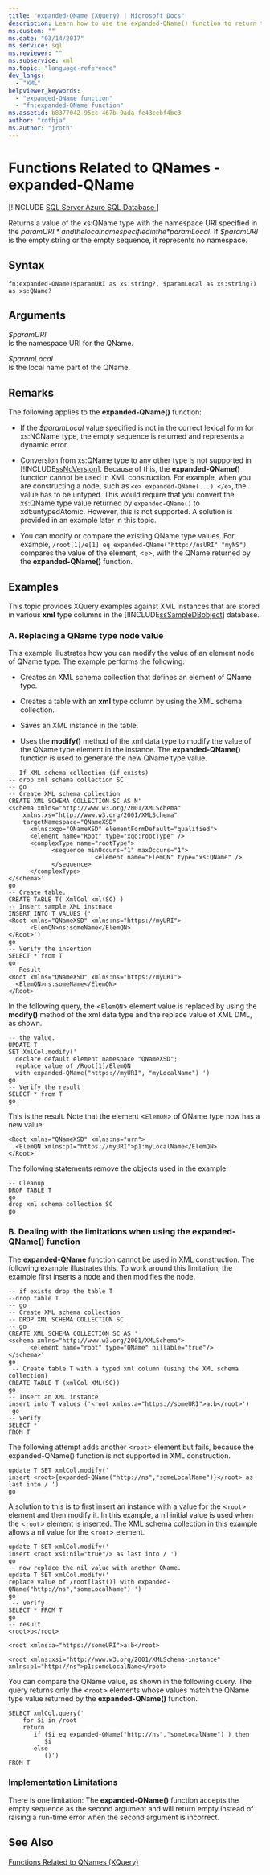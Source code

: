 ```yaml
---
title: "expanded-QName (XQuery) | Microsoft Docs"
description: Learn how to use the expanded-QName() function to return the namespace URI and local name part of a QName.
ms.custom: ""
ms.date: "03/14/2017"
ms.service: sql
ms.reviewer: ""
ms.subservice: xml
ms.topic: "language-reference"
dev_langs: 
  - "XML"
helpviewer_keywords: 
  - "expanded-QName function"
  - "fn:expanded-QName function"
ms.assetid: b8377042-95cc-467b-9ada-fe43cebf4bc3
author: "rothja"
ms.author: "jroth"
---
```

# Functions Related to QNames - expanded-QName
[!INCLUDE [SQL Server Azure SQL Database ](../includes/applies-to-version/sqlserver.md)]

  Returns a value of the xs:QName type with the namespace URI specified in the *$paramURI* and the local name specified in the *$paramLocal*. If *$paramURI* is the empty string or the empty sequence, it represents no namespace.  
  
## Syntax  
  
```  
fn:expanded-QName($paramURI as xs:string?, $paramLocal as xs:string?) as xs:QName?  
```  
  
## Arguments  
 *$paramURI*  
 Is the namespace URI for the QName.  
  
 *$paramLocal*  
 Is the local name part of the QName.  
  
## Remarks  
 The following applies to the **expanded-QName()** function:  
  
-   If the *$paramLocal* value specified is not in the correct lexical form for xs:NCName type, the empty sequence is returned and represents a dynamic error.  
  
-   Conversion from xs:QName type to any other type is not supported in [!INCLUDE[ssNoVersion](../includes/ssnoversion-md.md)]. Because of this, the **expanded-QName()** function cannot be used in XML construction. For example, when you are constructing a node, such as `<e> expanded-QName(...) </e>`, the value has to be untyped. This would require that you convert the xs:QName type value returned by `expanded-QName()` to xdt:untypedAtomic. However, this is not supported. A solution is provided in an example later in this topic.  
  
-   You can modify or compare the existing QName type values. For example, `/root[1]/e[1] eq expanded-QName("http://nsURI" "myNS")` compares the value of the element, <`e`>, with the QName returned by the **expanded-QName()** function.  
  
## Examples  
 This topic provides XQuery examples against XML instances that are stored in various **xml** type columns in the [!INCLUDE[ssSampleDBobject](../includes/sssampledbobject-md.md)] database.  
  
### A. Replacing a QName type node value  
 This example illustrates how you can modify the value of an element node of QName type. The example performs the following:  
  
-   Creates an XML schema collection that defines an element of QName type.  
  
-   Creates a table with an **xml** type column by using the XML schema collection.  
  
-   Saves an XML instance in the table.  
  
-   Uses the **modify()** method of the xml data type to modify the value of the QName type element in the instance. The **expanded-QName()** function is used to generate the new QName type value.  
  
```  
-- If XML schema collection (if exists)  
-- drop xml schema collection SC  
-- go  
-- Create XML schema collection  
CREATE XML SCHEMA COLLECTION SC AS N'  
<schema xmlns="http://www.w3.org/2001/XMLSchema"  
    xmlns:xs="http://www.w3.org/2001/XMLSchema"   
    targetNamespace="QNameXSD"   
      xmlns:xqo="QNameXSD" elementFormDefault="qualified">  
      <element name="Root" type="xqo:rootType" />  
      <complexType name="rootType">  
            <sequence minOccurs="1" maxOccurs="1">  
                        <element name="ElemQN" type="xs:QName" />  
            </sequence>  
      </complexType>  
</schema>'  
go  
-- Create table.  
CREATE TABLE T( XmlCol xml(SC) )  
-- Insert sample XML instnace  
INSERT INTO T VALUES ('  
<Root xmlns="QNameXSD" xmlns:ns="https://myURI">  
      <ElemQN>ns:someName</ElemQN>  
</Root>')  
go  
-- Verify the insertion  
SELECT * from T  
go  
-- Result  
<Root xmlns="QNameXSD" xmlns:ns="https://myURI">  
  <ElemQN>ns:someName</ElemQN>  
</Root>   
```  
  
 In the following query, the <`ElemQN`> element value is replaced by using the **modify()** method of the xml data type and the replace value of XML DML, as shown.  
  
```  
-- the value.  
UPDATE T   
SET XmlCol.modify('  
  declare default element namespace "QNameXSD";   
  replace value of /Root[1]/ElemQN   
  with expanded-QName("https://myURI", "myLocalName") ')  
go  
-- Verify the result  
SELECT * from T  
go  
```  
  
 This is the result. Note that the element <`ElemQN`> of QName type now has a new value:  
  
```  
<Root xmlns="QNameXSD" xmlns:ns="urn">  
  <ElemQN xmlns:p1="https://myURI">p1:myLocalName</ElemQN>  
</Root>  
```  
  
 The following statements remove the objects used in the example.  
  
```  
-- Cleanup  
DROP TABLE T  
go  
drop xml schema collection SC  
go  
```  
  
### B. Dealing with the limitations when using the expanded-QName() function  
 The **expanded-QName** function cannot be used in XML construction. The following example illustrates this. To work around this limitation, the example first inserts a node and then modifies the node.  
  
```  
-- if exists drop the table T  
--drop table T  
-- go  
-- Create XML schema collection  
-- DROP XML SCHEMA COLLECTION SC  
-- go  
CREATE XML SCHEMA COLLECTION SC AS '  
<schema xmlns="http://www.w3.org/2001/XMLSchema">  
      <element name="root" type="QName" nillable="true"/>  
</schema>'  
go  
 -- Create table T with a typed xml column (using the XML schema collection)  
CREATE TABLE T (xmlCol XML(SC))  
go  
-- Insert an XML instance.  
insert into T values ('<root xmlns:a="https://someURI">a:b</root>')  
 go  
-- Verify  
SELECT *   
FROM T  
```  
  
 The following attempt adds another <`root`> element but fails, because the expanded-QName() function is not supported in XML construction.  
  
```  
update T SET xmlCol.modify('  
insert <root>{expanded-QName("http://ns","someLocalName")}</root> as last into / ')  
go  
```  
  
 A solution to this is to first insert an instance with a value for the <`root`> element and then modify it. In this example, a nil initial value is used when the <`root`> element is inserted. The XML schema collection in this example allows a nil value for the <`root`> element.  
  
```  
update T SET xmlCol.modify('  
insert <root xsi:nil="true"/> as last into / ')  
go  
-- now replace the nil value with another QName.  
update T SET xmlCol.modify('  
replace value of /root[last()] with expanded-QName("http://ns","someLocalName") ')  
go  
 -- verify   
SELECT * FROM T  
go  
-- result  
<root>b</root>  
```  
  
 `<root xmlns:a="https://someURI">a:b</root>`  
  
 `<root xmlns:xsi="http://www.w3.org/2001/XMLSchema-instance" xmlns:p1="http://ns">p1:someLocalName</root>`  
  
 You can compare the QName value, as shown in the following query. The query returns only the <`root`> elements whose values match the QName type value returned by the **expanded-QName()** function.  
  
```  
SELECT xmlCol.query('  
    for $i in /root  
    return  
       if ($i eq expanded-QName("http://ns","someLocalName") ) then  
          $i  
       else  
          ()')  
FROM T  
```  
  
### Implementation Limitations  
 There is one limitation: The **expanded-QName()** function accepts the empty sequence as the second argument and will return empty instead of raising a run-time error when the second argument is incorrect.  
  
## See Also  
 [Functions Related to QNames &#40;XQuery&#41;]()  
  
